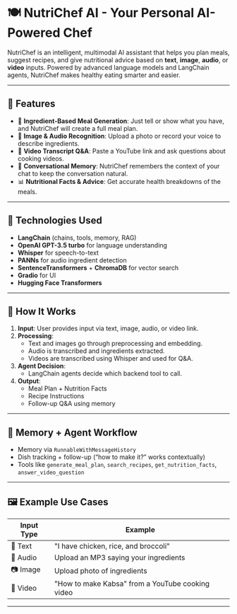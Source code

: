 # 🍽️ NutriChef AI - Your Personal AI-Powered Chef

NutriChef is an intelligent, multimodal AI assistant that helps you plan meals, suggest recipes, and give nutritional advice based on **text**, **image**, **audio**, or **video** inputs. Powered by advanced language models and LangChain agents, NutriChef makes healthy eating smarter and easier.

---

## 🚀 Features

- 🥗 **Ingredient-Based Meal Generation**: Just tell or show what you have, and NutriChef will create a full meal plan.
- 📸 **Image & Audio Recognition**: Upload a photo or record your voice to describe ingredients.
- 🎥 **Video Transcript Q&A**: Paste a YouTube link and ask questions about cooking videos.
- 🧠 **Conversational Memory**: NutriChef remembers the context of your chat to keep the conversation natural.
- 📊 **Nutritional Facts & Advice**: Get accurate health breakdowns of the meals.

---

## 🧰 Technologies Used

- **LangChain** (chains, tools, memory, RAG)
- **OpenAI GPT-3.5 turbo** for language understanding
- **Whisper** for speech-to-text
- **PANNs** for audio ingredient detection
- **SentenceTransformers** + **ChromaDB** for vector search
- **Gradio** for UI
- **Hugging Face Transformers**

---

## 📂 How It Works

1. **Input**: User provides input via text, image, audio, or video link.
2. **Processing**:
   - Text and images go through preprocessing and embedding.
   - Audio is transcribed and ingredients extracted.
   - Videos are transcribed using Whisper and used for Q&A.
3. **Agent Decision**:
   - LangChain agents decide which backend tool to call.
4. **Output**:
   - Meal Plan + Nutrition Facts
   - Recipe Instructions
   - Follow-up Q&A using memory

---

## 🧠 Memory + Agent Workflow

- Memory via `RunnableWithMessageHistory`
- Dish tracking + follow-up (“how to make it?” works contextually)
- Tools like `generate_meal_plan`, `search_recipes`, `get_nutrition_facts`, `answer_video_question`

---

## 🖼️ Example Use Cases

| Input Type | Example |
|------------|---------|
| 📝 Text | "I have chicken, rice, and broccoli" |
| 🎤 Audio | Upload an MP3 saying your ingredients |
| 📷 Image | Upload photo of ingredients |
| 🎥 Video | "How to make Kabsa" from a YouTube cooking video |

---
